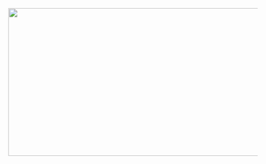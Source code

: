 <a href="https://github.com/devxb/gitanimals">
<img
  src="https://render.gitanimals.org/farms/anyeok"
  width="600"
  height="300"
/>
</a>
